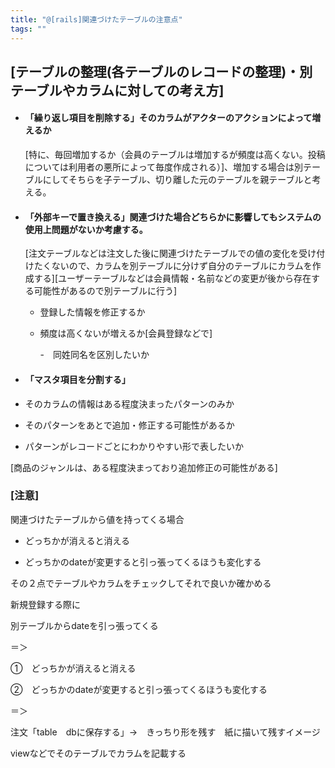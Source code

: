```yaml
---
title: "@[rails]関連づけたテーブルの注意点"
tags: ""
---
```


## [テーブルの整理(各テーブルのレコードの整理)・別テーブルやカラムに対しての考え方]

-   #### 「繰り返し項目を削除する」そのカラムがアクターのアクションによって増えるか
    [特に、毎回増加するか（会員のテーブルは増加するが頻度は高くない。投稿については利用者の悪所によって毎度作成される）]、増加する場合は別テーブルにしてそちらを子テーブル、切り離した元のテーブルを親テーブルと考える。

-   #### 「外部キーで置き換える」関連づけた場合どちらかに影響してもシステムの使用上問題がないか考慮する。

    [注文テーブルなどは注文した後に関連づけたテーブルでの値の変化を受け付けたくないので、カラムを別テーブルに分けず自分のテーブルにカラムを作成する][ユーザーテーブルなどは会員情報・名前などの変更が後から存在する可能性があるので別テーブルに行う]

    -   登録した情報を修正するか

    -   頻度は高くないが増えるか[会員登録などで]

        \-　同姓同名を区別したいか


-   #### 「マスタ項目を分割する」

-   そのカラムの情報はある程度決まったパターンのみか

-   そのパターンをあとで追加・修正する可能性があるか

-   パターンがレコードごとにわかりやすい形で表したいか

[商品のジャンルは、ある程度決まっており追加修正の可能性がある]

### [注意]

関連づけたテーブルから値を持ってくる場合

-   どっちかが消えると消える

-   どっちかのdateが変更すると引っ張ってくるほうも変化する

その２点でテーブルやカラムをチェックしてそれで良いか確かめる

新規登録する際に

別テーブルからdateを引っ張ってくる

＝＞

①　どっちかが消えると消える

②　どっちかのdateが変更すると引っ張ってくるほうも変化する

＝＞

注文「table　dbに保存する」→　きっちり形を残す　紙に描いて残すイメージ

viewなどでそのテーブルでカラムを記載する
